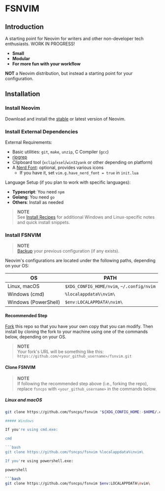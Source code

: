 # FSNVIM

## Introduction

A starting point for Neovim for writers and other non-developer tech enthusiasts.
WORK IN PROGRESS!

- **Small**
- **Modular**
- **For more fun with your workflow**

**NOT** a Neovim distribution, but instead a starting point for your configuration.

## Installation

### Install Neovim

Download and install the [stable](https://github.com/neovim/neovim/releases/tag/stable) or latest version of Neovim.

### Install External Dependencies

External Requirements:

- Basic utilities: `git`, `make`, `unzip`, C Compiler (`gcc`)
- [ripgrep](https://github.com/BurntSushi/ripgrep#installation)
- Clipboard tool (`xclip`/`xsel`/`win32yank` or other depending on platform)
- A [Nerd Font](https://www.nerdfonts.com/): optional, provides various icons
  - If you have it, set `vim.g.have_nerd_font = true` in `init.lua`

Language Setup (if you plan to work with specific languages):

- **Typescript**: You need `npm`
- **Golang**: You need `go`
- **Others**: Install as needed

> **NOTE**  
> See [Install Recipes](#install-recipes) for additional Windows and Linux-specific notes and quick install snippets.

### Install FSNVIM

> **NOTE**  
> [Backup](#faq) your previous configuration (if any exists).

Neovim's configurations are located under the following paths, depending on your OS:

| OS              | PATH                       |
| --------------- | -------------------------- |
| Linux, macOS    | `$XDG_CONFIG_HOME/nvim`, `~/.config/nvim` |
| Windows (cmd)   | `%localappdata%\nvim\`      |
| Windows (PowerShell) | `$env:LOCALAPPDATA\nvim\` |

#### Recommended Step

[Fork](https://docs.github.com/en/get-started/quickstart/fork-a-repo) this repo so that you have your own copy that you can modify. Then install by cloning the fork to your machine using one of the commands below, depending on your OS.

> **NOTE**  
> Your fork's URL will be something like this:  
> `https://github.com/<your_github_username>/fsnvim.git`

#### Clone FSNVIM

> **NOTE**  
> If following the recommended step above (i.e., forking the repo), replace `fsncps` with `<your_github_username>` in the commands below.

##### Linux and macOS

```bash
git clone https://github.com/fsncps/fsnvim "${XDG_CONFIG_HOME:-$HOME/.config}"/nvim

##### Windows

If you're using cmd.exe:

cmd

```bash
git clone https://github.com/fsncps/fsnvim %localappdata%\nvim\

If you're using powershell.exe:

powershell

```bash
git clone https://github.com/fsncps/fsnvim $env:LOCALAPPDATA\nvim\

